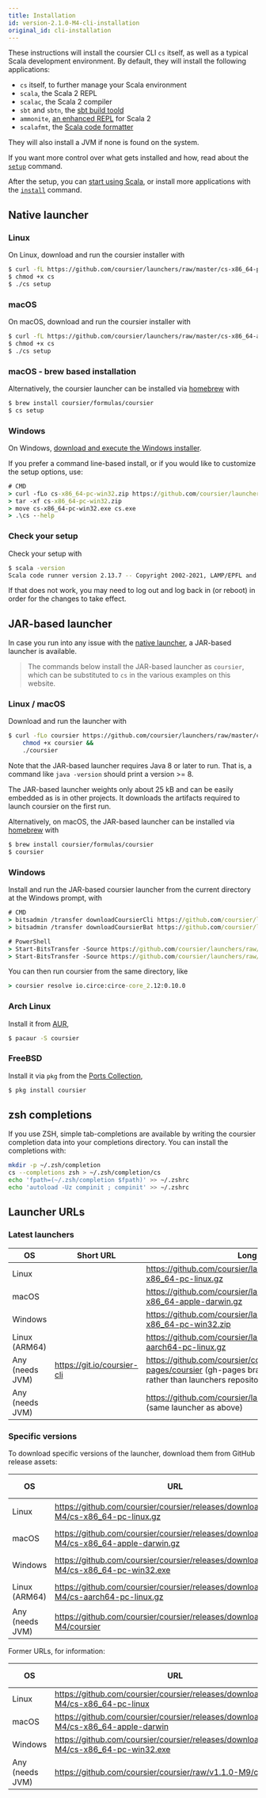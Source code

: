```yaml
---
title: Installation
id: version-2.1.0-M4-cli-installation
original_id: cli-installation
---
```


These instructions will install the coursier CLI `cs` itself, as well as a typical Scala development environment.
By default, they will install the following applications:

- `cs` itself, to further manage your Scala environment
- `scala`, the Scala 2 REPL
- `scalac`, the Scala 2 compiler
- `sbt` and `sbtn`, the [sbt build toold](https://www.scala-sbt.org/)
- `ammonite`, [an enhanced REPL](https://ammonite.io/) for Scala 2
- `scalafmt`, the [Scala code formatter](https://scalameta.org/scalafmt/)

They will also install a JVM if none is found on the system.

If you want more control over what gets installed and how, read about the [`setup`](cli-setup.md) command.

After the setup, you can [start using Scala](https://docs.scala-lang.org/scala3/getting-started.html#create-a-hello-world-project-with-sbt), or install more applications with the [`install`](cli-install.md) command.

## Native launcher

### Linux

On Linux, download and run the coursier installer with

```bash
$ curl -fL https://github.com/coursier/launchers/raw/master/cs-x86_64-pc-linux.gz | gzip -d > cs
$ chmod +x cs
$ ./cs setup
```

### macOS

On macOS, download and run the coursier installer with

```bash
$ curl -fL https://github.com/coursier/launchers/raw/master/cs-x86_64-apple-darwin.gz | gzip -d > cs
$ chmod +x cs
$ ./cs setup
```

### macOS - brew based installation

Alternatively, the coursier launcher can be installed via [homebrew](https://brew.sh) with
```bash
$ brew install coursier/formulas/coursier
$ cs setup
```

### Windows

On Windows, [download and execute the Windows installer](https://github.com/coursier/launchers/raw/master/cs-x86_64-pc-win32.zip).

If you prefer a command line-based install, or if you would like to customize the setup options, use:

```bat
# CMD
> curl -fLo cs-x86_64-pc-win32.zip https://github.com/coursier/launchers/raw/master/cs-x86_64-pc-win32.zip
> tar -xf cs-x86_64-pc-win32.zip
> move cs-x86_64-pc-win32.exe cs.exe
> .\cs --help
```

### Check your setup

Check your setup with

```bash
$ scala -version
Scala code runner version 2.13.7 -- Copyright 2002-2021, LAMP/EPFL and Lightbend, Inc.
```

If that does not work, you may need to log out and log back in (or reboot) in order for the changes to take effect.

## JAR-based launcher

In case you run into any issue with the [native launcher](#native-launcher),
a JAR-based launcher is available.

> The commands below install the JAR-based launcher as `coursier`, which can be
substituted to `cs` in the various examples on this website.

### Linux / macOS

Download and run the launcher with
```bash
$ curl -fLo coursier https://github.com/coursier/launchers/raw/master/coursier &&
    chmod +x coursier &&
    ./coursier
```

Note that the JAR-based launcher requires Java 8 or later to run.
That is, a command like `java -version` should print a version >= 8.

The JAR-based launcher weights only about 25 kB and can be easily embedded
as is in other projects.
It downloads the artifacts required to launch coursier on the first run.

Alternatively, on macOS, the JAR-based launcher can be installed via [homebrew](https://brew.sh) with
```bash
$ brew install coursier/formulas/coursier
$ coursier
```

### Windows

Install and run the JAR-based coursier launcher from the current directory at the Windows prompt, with
```bat
# CMD
> bitsadmin /transfer downloadCoursierCli https://github.com/coursier/launchers/raw/master/coursier "%cd%\coursier"
> bitsadmin /transfer downloadCoursierBat https://github.com/coursier/launchers/raw/master/coursier.bat "%cd%\coursier.bat"

# PowerShell
> Start-BitsTransfer -Source https://github.com/coursier/launchers/raw/master/coursier -Destination coursier
> Start-BitsTransfer -Source https://github.com/coursier/launchers/raw/master/coursier.bat -Destination coursier.bat
```

You can then run coursier from the same directory, like
```bat
> coursier resolve io.circe:circe-core_2.12:0.10.0
```

### Arch Linux

Install it from [AUR](https://aur.archlinux.org/packages/coursier/),
```bash
$ pacaur -S coursier
```

### FreeBSD

Install it via `pkg` from the [Ports Collection](https://www.freshports.org/devel/coursier/),
```bash
$ pkg install coursier
```

## zsh completions

If you use ZSH, simple tab-completions are available by writing the
coursier completion data into your completions directory.
You can install the completions with:
```bash
mkdir -p ~/.zsh/completion
cs --completions zsh > ~/.zsh/completion/cs
echo 'fpath=(~/.zsh/completion $fpath)' >> ~/.zshrc
echo 'autoload -Uz compinit ; compinit' >> ~/.zshrc
```

## Launcher URLs

### Latest launchers

|OS|Short URL|Long URL|
|-|-|-|
|Linux| |<https://github.com/coursier/launchers/raw/master/cs-x86_64-pc-linux.gz>|
|macOS| |<https://github.com/coursier/launchers/raw/master/cs-x86_64-apple-darwin.gz>|
|Windows| |<https://github.com/coursier/launchers/raw/master/cs-x86_64-pc-win32.zip>|
|Linux (ARM64)| |<https://github.com/coursier/launchers/raw/master/cs-aarch64-pc-linux.gz>|
|Any (needs JVM)|<https://git.io/coursier-cli>|<https://github.com/coursier/coursier/raw/gh-pages/coursier> (gh-pages branch of coursier repository rather than launchers repository)|
|Any (needs JVM)| |<https://github.com/coursier/launchers/raw/master/coursier> (same launcher as above)|

### Specific versions

To download specific versions of the launcher, download them from GitHub release
assets:

|OS|URL|Since version|
|-|-|-|
|Linux|<https://github.com/coursier/coursier/releases/download/v2.1.0-M4/cs-x86_64-pc-linux.gz>|`2.0.16-158-gbdc8669f9`|
|macOS|<https://github.com/coursier/coursier/releases/download/v2.1.0-M4/cs-x86_64-apple-darwin.gz>|`2.0.16-158-gbdc8669f9`|
|Windows|<https://github.com/coursier/coursier/releases/download/v2.1.0-M4/cs-x86_64-pc-win32.exe>|`2.0.16-158-gbdc8669f9`|
|Linux (ARM64)|<https://github.com/coursier/coursier/releases/download/v2.1.0-M4/cs-aarch64-pc-linux.gz>|`2.0.16-158-gbdc8669f9`|
|Any (needs JVM)|<https://github.com/coursier/coursier/releases/download/v2.1.0-M4/coursier>|`1.1.0-M9`|

Former URLs, for information:

|OS|URL|Since version|Up to version|
|-|-|-|-|
|Linux|<https://github.com/coursier/coursier/releases/download/v2.1.0-M4/cs-x86_64-pc-linux>|`2.0.0-RC3-1`|`2.0.16`|
|macOS|<https://github.com/coursier/coursier/releases/download/v2.1.0-M4/cs-x86_64-apple-darwin>|`2.0.0-RC3-1`|`2.0.16`|
|Windows|<https://github.com/coursier/coursier/releases/download/v2.1.0-M4/cs-x86_64-pc-win32.exe>|`2.0.0-RC6`|`2.0.16`|
|Any (needs JVM)|<https://github.com/coursier/coursier/raw/v1.1.0-M9/coursier>| |`1.1.0-M9`|
